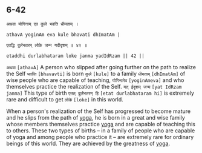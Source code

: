 ## 6-42


```shloka-sa
अथवा योगिनाम् एव कुले भवति धीमताम् ।
```
```shloka-sa-hk
athavA yoginAm eva kule bhavati dhImatAm |
```
```shloka-sa
एतद्धि दुर्लभतरम् लोके जन्म यदीदृशम् ॥ ४२ ॥
```
```shloka-sa-hk
etaddhi durlabhataram loke janma yadIdRzam || 42 ||
```

`अथवा` `[athavA]` A person who slipped after going further on the path to realize the Self `भवव्ति` `[bhavavti]` is born `कुले` `[kule]` to a family `धीमताम्` `[dhImatAm]` of wise people who are capable of teaching, `योगिनामेव` `[yoginAmeva]` and who themselves practice the realization of the Self. `यत् ईदृशम् जन्म` `[yat IdRzam janma]` This type of birth `एतत् दुर्लभतरम् हि` `[etat durlabhataram hi]` is extremely rare and difficult to get `लोके` `[loke]` in this world.

When a person's realization of the Self has progressed to become mature and he slips from the path of [yoga](yoga_state_of_being), he is born in a great and wise family whose members themselves practice [yoga](yoga_state_of_being) and are capable of teaching this to others. 
These two types of births – in a family of people who are capable of yoga and among people who practice it – are extremely rare for ordinary beings of this world. They are achieved by the greatness of [yoga](yoga_state_of_being).

